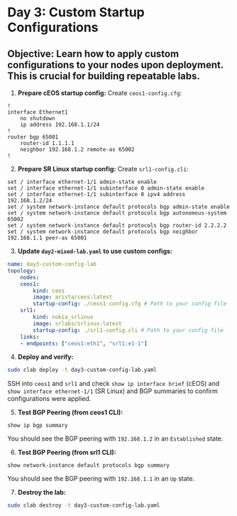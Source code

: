 # Day 3: Custom Startup Configurations

## **Objective:** Learn how to apply custom configurations to your nodes upon deployment. This is crucial for building repeatable labs.

1.  **Prepare cEOS startup config:**
Create `ceos1-config.cfg`:

```
!
interface Ethernet1
    no shutdown
    ip address 192.168.1.1/24
!
router bgp 65001
    router-id 1.1.1.1
    neighbor 192.168.1.2 remote-as 65002
!
```

2.  **Prepare SR Linux startup config:**
Create `srl1-config.cli`:

```
set / interface ethernet-1/1 admin-state enable
set / interface ethernet-1/1 subinterface 0 admin-state enable
set / interface ethernet-1/1 subinterface 0 ipv4 address 192.168.1.2/24
set / system network-instance default protocols bgp admin-state enable
set / system network-instance default protocols bgp autonomous-system 65002
set / system network-instance default protocols bgp router-id 2.2.2.2
set / system network-instance default protocols bgp neighbor 192.168.1.1 peer-as 65001
```

3.  **Update `day2-mixed-lab.yaml` to use custom configs:**

```yaml
name: day3-custom-config-lab
topology:
    nodes:
    ceos1:
        kind: ceos
        image: arista/ceos:latest
        startup-config: ./ceos1-config.cfg # Path to your config file
    srl1:
        kind: nokia_srlinux
        image: srlabs/srlinux:latest
        startup-config: ./srl1-config.cli # Path to your config file
    links:
    - endpoints: ["ceos1:eth1", "srl1:e1-1"]
```

4.  **Deploy and verify:**

```bash
sudo clab deploy -t day3-custom-config-lab.yaml
```

SSH into `ceos1` and `srl1` and check `show ip interface brief` (cEOS) and `show interface ethernet-1/1` (SR Linux) and BGP summaries to confirm configurations were applied.

5.  **Test BGP Peering (from ceos1 CLI):**

```
show ip bgp summary
```

You should see the BGP peering with `192.168.1.2` in an `Established` state.

6.  **Test BGP Peering (from srl1 CLI):**

```
show network-instance default protocols bgp summary
```

You should see the BGP peering with `192.168.1.1` in an `Up` state.

7.  **Destroy the lab:**

```bash
sudo clab destroy -t day3-custom-config-lab.yaml
```

